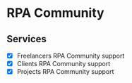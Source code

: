 # RPA Community


## Services

- [x] Freelancers RPA Community support
- [x] Clients RPA Community support
- [x] Projects RPA Community support

